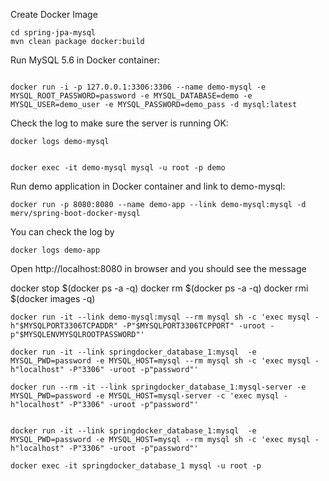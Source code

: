 Create Docker Image

~~~
cd spring-jpa-mysql
mvn clean package docker:build
~~~

Run MySQL 5.6 in Docker container:

~~~

docker run -i -p 127.0.0.1:3306:3306 --name demo-mysql -e MYSQL_ROOT_PASSWORD=password -e MYSQL_DATABASE=demo -e MYSQL_USER=demo_user -e MYSQL_PASSWORD=demo_pass -d mysql:latest

~~~

Check the log to make sure the server is running OK:
~~~
docker logs demo-mysql


docker exec -it demo-mysql mysql -u root -p demo

~~~

Run demo application in Docker container and link to demo-mysql:

~~~
docker run -p 8080:8080 --name demo-app --link demo-mysql:mysql -d merv/spring-boot-docker-mysql
~~~

You can check the log by
~~~
docker logs demo-app
~~~

Open http://localhost:8080 in browser and you should see the message

 docker stop $(docker ps -a -q)
 docker rm $(docker ps -a -q)
  docker rmi $(docker images -q)

~~~
docker run -it --link demo-mysql:mysql --rm mysql sh -c 'exec mysql -h"$MYSQLPORT3306TCPADDR" -P"$MYSQLPORT3306TCPPORT" -uroot -p"$MYSQLENVMYSQLROOTPASSWORD"'	

docker run -it --link springdocker_database_1:mysql  -e MYSQL_PWD=password -e MYSQL_HOST=mysql --rm mysql sh -c 'exec mysql -h"localhost" -P"3306" -uroot -p"password"'	

docker run --rm -it --link springdocker_database_1:mysql-server -e MYSQL_PWD=password -e MYSQL_HOST=mysql-server -c 'exec mysql -h"localhost" -P"3306" -uroot -p"password"'	


docker run -it --link springdocker_database_1:mysql  -e MYSQL_PWD=password -e MYSQL_HOST=mysql --rm mysql sh -c 'exec mysql -h"localhost" -P"3306" -uroot -p"password"'	

docker exec -it springdocker_database_1 mysql -u root -p 
~~~